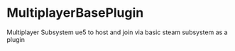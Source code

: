 # MultiplayerBasePlugin
 Multiplayer Subsystem ue5 to host and join via basic steam subsystem as a plugin
